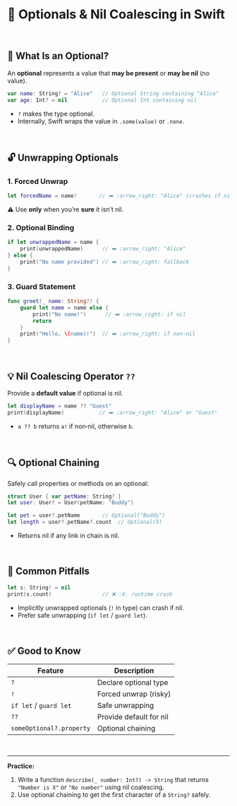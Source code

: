 # 💭 Optionals & Nil Coalescing in Swift  
<br/>

## 🧠 What Is an Optional?

An **optional** represents a value that **may be present** or **may be nil** (no value).

```swift
var name: String? = "Alice"   // Optional String containing "Alice"
var age: Int? = nil           // Optional Int containing nil
```

- `?` makes the type optional.  
- Internally, Swift wraps the value in `.some(value)` or `.none`.

<br/>

## 🔓 Unwrapping Optionals

### 1. Forced Unwrap

```swift
let forcedName = name!       // ➡️ :arrow_right: "Alice" (crashes if nil)
```
⚠️ Use **only** when you’re **sure** it isn’t nil.

### 2. Optional Binding

```swift
if let unwrappedName = name {
    print(unwrappedName)      // ➡️ :arrow_right: "Alice"
} else {
    print("No name provided") // ➡️ :arrow_right: fallback
}
```

### 3. Guard Statement

```swift
func greet(_ name: String?) {
    guard let name = name else {
        print("No name!")      // ➡️ :arrow_right: if nil
        return
    }
    print("Hello, \(name)!")  // ➡️ :arrow_right: if non‑nil
}
```

<br/>

## 💡 Nil Coalescing Operator `??`

Provide a **default value** if optional is nil.

```swift
let displayName = name ?? "Guest"
print(displayName)           // ➡️ :arrow_right: "Alice" or "Guest"
```

- `a ?? b` returns `a!` if non‑nil, otherwise `b`.

<br/>

## 🔍 Optional Chaining

Safely call properties or methods on an optional:

```swift
struct User { var petName: String? }
let user: User? = User(petName: "Buddy")

let pet = user?.petName       // Optional("Buddy")
let length = user?.petName?.count  // Optional(5)
```

- Returns nil if any link in chain is nil.

<br/>

## 🚫 Common Pitfalls

```swift
let s: String! = nil
print(s.count)                // ❌ :X: runtime crash
```

- Implicitly unwrapped optionals (`!` in type) can crash if nil.  
- Prefer safe unwrapping (`if let` / `guard let`).

<br/>

## ✅ Good to Know

| Feature                   | Description                                 |
|---------------------------|---------------------------------------------|
| `?`                       | Declare optional type                       |
| `!`                       | Forced unwrap (risky)                       |
| `if let` / `guard let`    | Safe unwrapping                             |
| `??`                      | Provide default for nil                     |
| `someOptional?.property`  | Optional chaining                           |

<br/>

---

**Practice:**  
1. Write a function `describe(_ number: Int?) -> String` that returns `"Number is X"` or `"No number"` using nil coalescing.  
2. Use optional chaining to get the first character of a `String?` safely.
